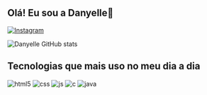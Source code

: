  ## Olá! Eu sou a Danyelle👋

[![Instagram](https://img.shields.io/badge/Instagram-E4405F?style=for-the-badge&logo=instagram&logoColor=white)](https://instagram.com/danyellefrancaa)

![Danyelle GitHub stats](https://github-readme-stats.vercel.app/api?username=danyellefranca&show_icons=true&theme=dracula&count_private=true)


## Tecnologias que mais uso no meu dia a dia

<div style="display: inline_block">
  <img align="center" alt="html5" src="https://img.shields.io/badge/HTML5-E34F26?style=for-the-badge&logo=html5&logoColor=white" />
  <img align="center" alt="css" src="https://img.shields.io/badge/CSS3-1572B6?style=for-the-badge&logo=css3&logoColor=white" />
  <img align="center" alt="js" src="https://img.shields.io/badge/JavaScript-F7DF1E?style=for-the-badge&logo=javascript&logoColor=black" />
  <img align="center" alt="c" src="https://img.shields.io/badge/C%23-239120?style=for-the-badge&logo=c-sharp&logoColor=white" />
  <img align="center" alt="java" src="https://img.shields.io/badge/Java-ED8B00?style=for-the-badge&logo=java&logoColor=white" />

</div><br/>
